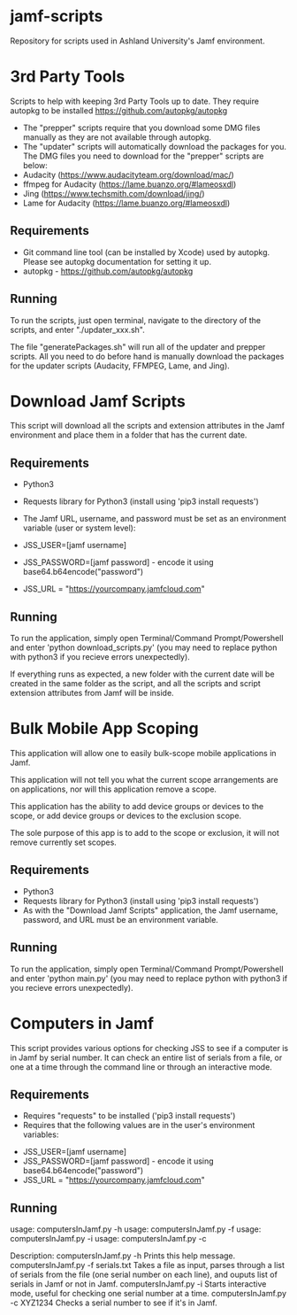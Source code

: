 # jamf-scripts
Repository for scripts used in Ashland University's Jamf environment.

# 3rd Party Tools
Scripts to help with keeping 3rd Party Tools up to date. 
They require autopkg to be installed https://github.com/autopkg/autopkg

* The "prepper" scripts require that you download some DMG files manually as they are not available through autopkg. 
* The "updater" scripts will automatically download the packages for you.
The DMG files you need to download for the "prepper" scripts are below:
* Audacity (https://www.audacityteam.org/download/mac/)
* ffmpeg for Audacity (https://lame.buanzo.org/#lameosxdl)
* Jing (https://www.techsmith.com/download/jing/)
* Lame for Audacity (https://lame.buanzo.org/#lameosxdl)

## Requirements
* Git command line tool (can be installed by Xcode) used by autopkg. Please see autopkg documentation for setting it up. 
* autopkg - https://github.com/autopkg/autopkg

## Running
To run the scripts, just open terminal, navigate to the directory of the scripts, and enter "./updater_xxx.sh". 

The file "generatePackages.sh" will run all of the updater and prepper scripts. All you need to do before hand is manually download the packages for the updater scripts (Audacity, FFMPEG, Lame, and Jing).

# Download Jamf Scripts
This script will download all the scripts and extension attributes in the Jamf environment and place them in a folder that has the current date. 
## Requirements
* Python3
* Requests library for Python3 (install using 'pip3 install requests')
* The Jamf URL, username, and password must be set as an environment variable (user or system level):

* JSS_USER=[jamf username]
* JSS_PASSWORD=[jamf password] - encode it using base64.b64encode("password")
* JSS_URL = "https://yourcompany.jamfcloud.com"
## Running
To run the application, simply open Terminal/Command Prompt/Powershell and enter 'python download_scripts.py' (you may need to replace python with python3 if you recieve errors unexpectedly). 

If everything runs as expected, a new folder with the current date will be created in the same folder as the script, and all the scripts and script extension attributes from Jamf will be inside. 

# Bulk Mobile App Scoping
This application will allow one to easily bulk-scope mobile applications in Jamf. 

This application will not tell you what the current scope arrangements are on applications, nor will this application remove a scope. 

This application has the ability to add device groups or devices to the scope, or add device groups or devices to the exclusion scope. 

The sole purpose of this app is to add to the scope or exclusion, it will not remove currently set scopes. 

## Requirements
* Python3
* Requests library for Python3 (install using 'pip3 install requests')
* As with the "Download Jamf Scripts" application, the Jamf username, password, and URL must be an environment variable. 
## Running
To run the application, simply open Terminal/Command Prompt/Powershell and enter 'python main.py' (you may need to replace python with python3 if you recieve errors unexpectedly). 

# Computers in Jamf
This script provides various options for checking JSS to see if a computer is in Jamf by serial number.
It can check an entire list of serials from a file, or one at a time through the command line
or through an interactive mode.

## Requirements
* Requires "requests" to be installed ('pip3 install requests')
* Requires that the following values are in the user's environment variables:
- JSS_USER=[jamf username]
- JSS_PASSWORD=[jamf password] - encode it using base64.b64encode("password")
- JSS_URL = "https://yourcompany.jamfcloud.com"

## Running
usage:      computersInJamf.py -h
usage:      computersInJamf.py -f <infile>
usage:      computersInJamf.py -i
usage:      computersInJamf.py -c <serial>

Description:
computersInJamf.py -h
    Prints this help message.
computersInJamf.py -f serials.txt
    Takes a file as input, parses through a list of serials from the file
    (one serial number on each line), and ouputs list of serials in Jamf or not in Jamf.
computersInJamf.py -i
    Starts interactive mode, useful for checking one serial number at a time.
computersInJamf.py -c XYZ1234
    Checks a serial number to see if it's in Jamf.
